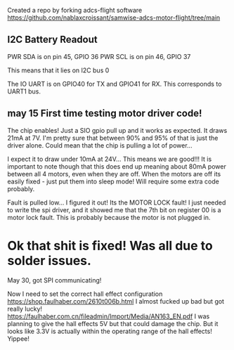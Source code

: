 Created a repo by forking adcs-flight software
https://github.com/nablaxcroissant/samwise-adcs-motor-flight/tree/main

## I2C Battery Readout
PWR SDA is on pin 45, GPIO 36
PWR SCL is on pin 46, GPIO 37

This means that it lies on I2C bus 0

The IO UART is on GPIO40 for TX and GPIO41 for RX.
This corresponds to UART1 bus.

## may 15 First time testing motor driver code!
The chip enables! Just a SIO gpio pull up and it works as expected.
It draws 21mA at 7V. I'm pretty sure that between 90% and 95% of that is just the driver alone. Could mean that the chip is pulling a lot of power...

I expect it to draw under 10mA at 24V... This means we are good!!!
It is important to note though that this does end up meaning about 80mA power between all 4 motors, even when they are off. When the motors are off its easily fixed - just put them into sleep mode! Will require some extra code probably.

Fault is pulled low...
I figured it out! Its the MOTOR LOCK fault! I just needed to write the spi driver, and it showed me that the 7th bit on register 00 is a motor lock fault. This is probably because the motor is not plugged in.

# Ok that shit is fixed! Was all due to solder issues.

May 30, got SPI communicating!

Now I need to set the correct hall effect configuration
https://shop.faulhaber.com/2610t006b.html
I almost fucked up bad but got really lucky! https://faulhaber.com.cn/fileadmin/Import/Media/AN163_EN.pdf
I was planning to give the hall effects 5V but that could damage the chip. But it looks like 3.3V is actually within the operating range of the hall effects! Yippee!

